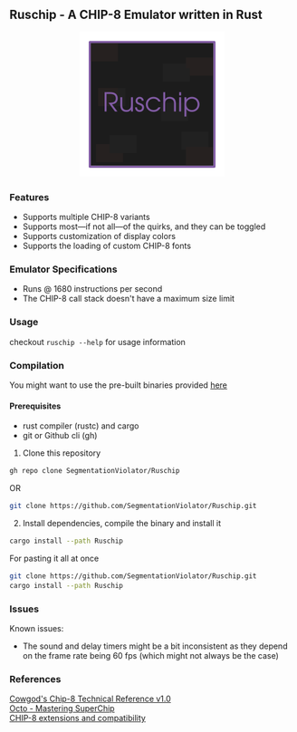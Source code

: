 ## Ruschip - A CHIP-8 Emulator written in Rust

<p align="center">
    <img src="assets/Ruschip.svg" width="256px" heigth="256px" />
</p>

### Features
- Supports multiple CHIP-8 variants
- Supports most—if not all—of the quirks, and they can be toggled
- Supports customization of display colors
- Supports the loading of custom CHIP-8 fonts

### Emulator Specifications
- Runs @ 1680 instructions per second
- The CHIP-8 call stack doesn't have a maximum size limit

### Usage
checkout `ruschip --help` for usage information

### Compilation

You might want to use the pre-built binaries provided [here](https://github.com/SegmentationViolator/Ruschip/releases/)

#### Prerequisites

- rust compiler (rustc) and cargo
- git or Github cli (gh)

1. Clone this repository
```sh
gh repo clone SegmentationViolator/Ruschip
```

OR

```sh
git clone https://github.com/SegmentationViolator/Ruschip.git
```

2. Install dependencies, compile the binary and install it
```sh
cargo install --path Ruschip
```

For pasting it all at once
```sh
git clone https://github.com/SegmentationViolator/Ruschip.git
cargo install --path Ruschip
```

### Issues
Known issues:
- The sound and delay timers might be a bit inconsistent as they depend on the frame rate being 60 fps (which might not always be the case)

### References
[Cowgod's Chip-8 Technical Reference v1.0](http://devernay.free.fr/hacks/chip8/C8TECH10.HTM)  
[Octo - Mastering SuperChip](http://johnearnest.github.io/Octo/docs/SuperChip.html)  
[CHIP-8 extensions and compatibility](https://chip-8.github.io/extensions/)  
